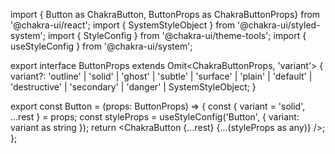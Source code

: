 import { Button as ChakraButton, ButtonProps as ChakraButtonProps} from '@chakra-ui/react';
import { SystemStyleObject } from '@chakra-ui/styled-system';
import { StyleConfig } from '@chakra-ui/theme-tools';
import { useStyleConfig } from '@chakra-ui/system';

export interface ButtonProps extends Omit<ChakraButtonProps, 'variant'> {
  variant?: 'outline' | 'solid' | 'ghost' | 'subtle' | 'surface' | 'plain' | 'default' | 'destructive' | 'secondary' | 'danger' | SystemStyleObject;
}

export const Button = (props: ButtonProps) => {
  const { variant = 'solid', ...rest } = props;
  const styleProps = useStyleConfig('Button', { variant: variant as string });
  return <ChakraButton {...rest} {...(styleProps as any)} />;
};

